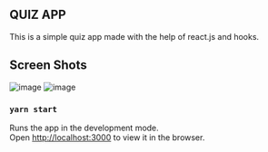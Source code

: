 ## QUIZ APP

This is a simple quiz app made with the help of react.js and hooks.

## Screen Shots
![image](https://user-images.githubusercontent.com/56911998/118450569-2736d300-b716-11eb-8495-28cda76bea8c.png)
![image](https://user-images.githubusercontent.com/56911998/118450660-403f8400-b716-11eb-97d1-71bafddbf77c.png)


### `yarn start`

Runs the app in the development mode.\
Open [http://localhost:3000](http://localhost:3000) to view it in the browser.
